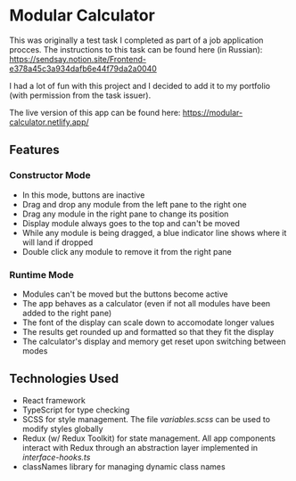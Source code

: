 # Modular Calculator

This was originally a test task I completed as part of a job application procces. The instructions to this task can be found here (in Russian): https://sendsay.notion.site/Frontend-e378a45c3a934dafb6e44f79da2a0040

I had a lot of fun with this project and I decided to add it to my portfolio (with permission from the task issuer).

The live version of this app can be found here: https://modular-calculator.netlify.app/

## Features
### Constructor Mode
- In this mode, buttons are inactive
- Drag and drop any module from the left pane to the right one
- Drag any module in the right pane to change its position
- Display module always goes to the top and can't be moved
- While any module is being dragged, a blue indicator line shows where it will land if dropped
- Double click any module to remove it from the right pane
### Runtime Mode
- Modules can't be moved but the buttons become active
- The app behaves as a calculator (even if not all modules have been added to the right pane)
- The font of the display can scale down to accomodate longer values
- The results get rounded up and formatted so that they fit the display
- The calculator's display and memory get reset upon switching between modes

## Technologies Used
- React framework
- TypeScript for type checking
- SCSS for style management. The file *variables.scss* can be used to modify styles globally
- Redux (w/ Redux Toolkit) for state management. All app components interact with Redux through an abstraction layer implemented in *interface-hooks.ts*
- classNames library for managing dynamic class names